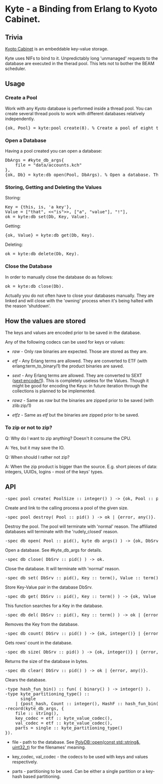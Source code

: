 # Kyte - a Binding from Erlang to Kyoto Cabinet.

## Trivia

[Kyoto Cabinet](http://fallabs.com/kyotocabinet/) is an embeddable key-value storage.

Kyte uses NIFs to bind to it. 
Unpredictably long 'unmanaged' requests to the database are executed in the therad pool. 
This lets not to bother the BEAM scheduler.

## Usage

### Create a Pool

Work with any Kyoto database is performed inside a thread pool.
You can create several thread pools to work with different databases relatively independently.

<pre>
{ok, Pool} = kyte:pool_create(8). % Create a pool of eight threads. The pool is linked to the creating process.
</pre>

### Open a Database

Having a pool created you can open a database:

<pre>
DbArgs = #kyte_db_args{
	file = "data/accounts.kch"
},
{ok, Db} = kyte:db_open(Pool, DbArgs). % Open a database. The database is linked to the creating process.
</pre>

### Storing, Getting and Deleting the Values

Storing:

<pre>
Key = {this, is, 'a key'},
Value = ["that", <<"is">>, ["a", "value"], "!"],
ok = kyte:db_set(Db, Key, Value).
</pre>

Getting:

<pre>
{ok, Value} = kyte:db_get(Db, Key).
</pre>

Deleting:

<pre>
ok = kyte:db_delete(Db, Key).
</pre>

### Close the Database

In order to manually close the database do as follows:

<pre>
ok = kyte:db_close(Db).
</pre>

Actually you do not often have to close your databases manually.
They are linked and will close with the 'owning' process when it's being halted with the reason 'shutdown'.


## How the values are stored

The keys and values are encoded prior to be saved in the database.

Any of the following codecs can be used for keys or values:

*	*raw* - Only raw binaries are expected. Those are stored as they are.

*	*etf* - Any Erlang terms are allowed. They are converted to ETF (with erlang:term_to_binary/1) the product binaries are saved.

*	*sext* - Any Erlang terms are allowed. They are converted to SEXT ([sext:encode/1](https://github.com/uwiger/sext)).
This is completely useless for the Values. 
Though it might be good for encoding the Keys: in future iteration through the collections is planned to be implemented.

*	*rawz* - Same as *raw* but the binaries are zipped prior to be saved (with zlib:zip/1)

*	*etfz* - Same as *etf* but the binaries are zipped prior to be saved.


### To zip or not to zip?

Q: Why do I want to zip anything? Doesn't it consume the CPU.

A: Yes, but it may save the IO.


Q: When should I rather not zip?

A: When the zip product is bigger than the source. E.g. short pieces of data: integers, UUIDs, logins - most of the keys' types.


## API

<pre>
-spec pool_create( PoolSize :: integer() ) -> {ok, Pool :: pid()} | {error, any()}.
</pre>

Create and link to the calling process a pool of the given size.

<pre>
-spec pool_destroy( Pool :: pid() ) -> ok | {error, any()}.
</pre>

Destroy the pool. The pool will terminate with 'normal' reason. The affiliated databases will terminate with the 'rudely_closed' reason.

<pre>
-spec db_open( Pool :: pid(), kyte_db_args() ) -> {ok, DbSrv :: pid() }.
</pre>

Open a database. See #kyte_db_args for details.


<pre>
-spec db_close( DbSrv :: pid() ) -> ok.
</pre>

Close the database. It will terminate with 'normal' reason.


<pre>
-spec db_set( DbSrv :: pid(), Key :: term(), Value :: term() ) -> ok | {error, any()}.
</pre>

Store Key-Value pair in the database DbSrv.


<pre>
-spec db_get( DbSrv :: pid(), Key :: term() ) -> {ok, Value :: term()} | {error, any()}.
</pre>

This function searches for a Key in the database.


<pre>
-spec db_del( DbSrv :: pid(), Key :: term() ) -> ok | {error, any()}.
</pre>

Removes the Key from the database.


<pre>
-spec db_count( DbSrv :: pid() ) -> {ok, integer()} | {error, any()}.
</pre>

Gets rows' count in the database.


<pre>
-spec db_size( DbSrv :: pid() ) -> {ok, integer()} | {error, any()}.
</pre>

Returns the size of the database in bytes.


<pre>
-spec db_clear( DbSrv :: pid() ) -> ok | {error, any()}.
</pre>

Clears the database.


<pre>
-type hash_fun_bin() :: fun( ( binary() ) -> integer() ).
-type kyte_partitioning_type() ::
	  single 
	| {post_hash, Count :: integer(), HashF :: hash_fun_bin() }.
-record(kyte_db_args, {
	file :: string(),
	key_codec = etf :: kyte_value_codec(),
	val_codec = etf :: kyte_value_codec(),
	parts = single :: kyte_partitioning_type()
}).
</pre>

* file - path to the database. See [PolyDB::open(const std::string&, uint32_t)](http://fallabs.com/kyotocabinet/api/classkyotocabinet_1_1PolyDB.html#a09384a72e6a72a0be98c80a1856f34aa) for the filenames' meaning.

* key_codec, val_codec - the codecs to be used with keys and values respectively.

* parts - partitioning to be used. Can be either a single partition or a key-hash based partitioning.

